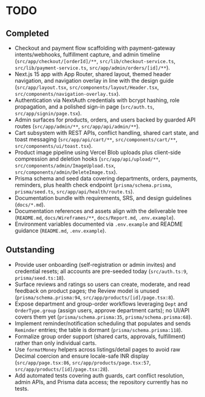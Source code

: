 ﻿# TODO

## Completed
- Checkout and payment flow scaffolding with payment-gateway intents/webhooks, fulfillment capture, and admin timeline (`src/app/checkout/[orderId]/**`, `src/lib/checkout-service.ts`, `src/lib/payment-service.ts`, `src/app/admin/orders/[id]/**`).
- Next.js 15 app with App Router, shared layout, themed header navigation, and navigation overlay in line with the design guide (`src/app/layout.tsx`, `src/components/layout/Header.tsx`, `src/components/navigation-overlay.tsx`).
- Authentication via NextAuth credentials with bcrypt hashing, role propagation, and a polished sign-in page (`src/auth.ts`, `src/app/signin/page.tsx`).
- Admin surfaces for products, orders, and users backed by guarded API routes (`src/app/admin/**`, `src/app/api/admin/**`).
- Cart subsystem with REST APIs, conflict handling, shared cart state, and toast messaging (`src/app/api/cart/**`, `src/components/cart/**`, `src/components/ui/toast.tsx`).
- Product image pipeline using Vercel Blob uploads plus client-side compression and deletion hooks (`src/app/api/upload/**`, `src/components/admin/ImageUpload.tsx`, `src/components/admin/DeleteImage.tsx`).
- Prisma schema and seed data covering departments, orders, payments, reminders, plus health check endpoint (`prisma/schema.prisma`, `prisma/seed.ts`, `src/app/api/health/route.ts`).
- Documentation bundle with requirements, SRS, and design guidelines (`docs/*.md`).
- Documentation references and assets align with the deliverable tree (`README.md`, `docs/Wireframes/**`, `docs/Report.md`, `.env.example`).
- Environment variables documented via `.env.example` and README guidance (`README.md`, `.env.example`).

## Outstanding
- Provide user onboarding (self-registration or admin invites) and credential resets; all accounts are pre-seeded today (`src/auth.ts:9`, `prisma/seed.ts:18`).
- Surface reviews and ratings so users can create, moderate, and read feedback on product pages; the Review model is unused (`prisma/schema.prisma:94`, `src/app/products/[id]/page.tsx:8`).
- Expose department and group-order workflows leveraging `Dept` and `OrderType.group` (assign users, approve department carts); no UI/API covers them yet (`prisma/schema.prisma:35`, `prisma/schema.prisma:68`).
- Implement reminder/notification scheduling that populates and sends `Reminder` entries; the table is dormant (`prisma/schema.prisma:118`).
- Formalize group order support (shared carts, approvals, fulfillment) rather than only individual carts.
- Use `formatMoney` helpers across listings/detail pages to avoid raw Decimal coercion and ensure locale-safe INR display (`src/app/page.tsx:86`, `src/app/products/page.tsx:57`, `src/app/products/[id]/page.tsx:28`).
- Add automated tests covering auth guards, cart conflict resolution, admin APIs, and Prisma data access; the repository currently has no tests.
